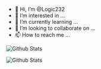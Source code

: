- 👋 Hi, I’m @Logic232
- 👀 I’m interested in ...
- 🌱 I’m currently learning ...
- 💞️ I’m looking to collaborate on ...
- 📫 How to reach me ...

<!---
Logic232/Logic232 is a ✨ special ✨ repository because its `README.md` (this file) appears on your GitHub profile.
You can click the Preview link to take a look at your changes.
--->



![Github Stats](https://github-readme-stats.vercel.app/api?username=Logic232&theme=radical)


 
![Github Stats](https://github-readme-stats.vercel.app/api/top-langs/?username=logic232&theme=dark)
